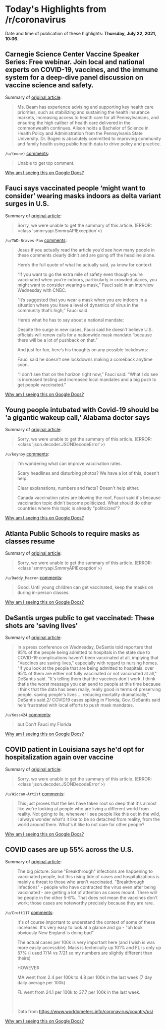 # Today's Highlights from /r/coronavirus

Date and time of publication of these highlights: **Thursday, July 22, 2021, 10:06**.

## Carnegie Science Center Vaccine Speaker Series: Free webinar. Join local and national experts on COVID-19, vaccines, and the immune system for a deep-dive panel discussion on vaccine science and safety.

Summary of [original article](https://carnegiesciencecenter.org/programs/vaccine-speaker-series/):

> Ms. Beam has experience advising and supporting key health care priorities, such as stabilizing and sustaining the health insurance markets, increasing access to health care for all Pennsylvanians, and ensuring the high caliber of health care delivered in the commonwealth continues. Alison holds a Bachelor of Science in Health Policy and Administration from the Pennsylvania State University. Dr. Bogen is absolutely committed to improving community and family health using public health data to drive policy and practice.

`/u/(none)` [comments](https://www.reddit.com/r/Coronavirus/comments/obmvvt/carnegie_science_center_vaccine_speaker_series/):

> Unable to get top comment.

[Why am I seeing this on Google Docs?](https://docs.google.com/document/d/1Dc6We63vOXIZsc0op-Bt4abqkYjXzOigalQqFxmvvbM/edit?usp=sharing)

## Fauci says vaccinated people ‘might want to consider’ wearing masks indoors as delta variant surges in U.S.

Summary of [original article](https://www.cnbc.com/2021/07/21/delta-covid-variant-fauci-says-vaccinated-people-might-want-to-consider-wearing-masks-indoors-.html):

> Sorry, we were unable to get the summary of this article. (ERROR: <class 'smmryapi.SmmryAPIException'>)

`/u/TWD-Braves-Fan` [comments](https://www.reddit.com/r/Coronavirus/comments/op1283/fauci_says_vaccinated_people_might_want_to/):

> Jesus if you actually read the article you’d see how many people in these comments clearly didn’t and are going off the headline alone. 
> 
> Here’s the full quote of what he actually said, ya know for context:
> 
> “If you want to go the extra mile of safety even though you’re vaccinated when you’re indoors, particularly in crowded places, you might want to consider wearing a mask,” Fauci said in an interview Wednesday with CNBC.
> 
> 
> “It’s suggested that you wear a mask when you are indoors in a situation where you have a level of dynamics of virus in the community that’s high,” Fauci said.
> 
> Here’s what he has to say about a national mandate:
> 
> Despite the surge in new cases, Fauci said he doesn’t believe U.S. officials will renew calls for a nationwide mask mandate “because there will be a lot of pushback on that.”
> 
> And just for fun, here’s his thoughts on any possible lockdowns:
> 
> Fauci said he doesn’t see lockdowns making a comeback anytime soon.
> 
> “I don’t see that on the horizon right now,” Fauci said. “What I do see is increased testing and increased local mandates and a big push to get people vaccinated.”

[Why am I seeing this on Google Docs?](https://docs.google.com/document/d/1Dc6We63vOXIZsc0op-Bt4abqkYjXzOigalQqFxmvvbM/edit?usp=sharing)

## Young people intubated with Covid-19 should be 'a gigantic wakeup call,' Alabama doctor says

Summary of [original article](https://www.cnn.com/2021/07/22/health/us-coronavirus-thursday/index.html):

> Sorry, we were unable to get the summary of this article. (ERROR: <class 'json.decoder.JSONDecodeError'>)

`/u/koynoy` [comments](https://www.reddit.com/r/Coronavirus/comments/opawbt/young_people_intubated_with_covid19_should_be_a/):

> I'm wondering what can improve vaccination rates.
> 
> Scary headlines and disturbing photos? We have a lot of this, doesn't help.
> 
> Clear explanations, numbers and facts? Doesn't help either.
> 
> Canada vaccination rates are blowing the roof, Fauci said it's because vaccination topic didn't become politicized. What should do other countries where this topic is already "politicized"?

[Why am I seeing this on Google Docs?](https://docs.google.com/document/d/1Dc6We63vOXIZsc0op-Bt4abqkYjXzOigalQqFxmvvbM/edit?usp=sharing)

## Atlanta Public Schools to require masks as classes resume

Summary of [original article](https://www.ajc.com/news/atlanta-news/atlanta-public-schools-to-require-masks-as-classes-resume/DZKNPO7DLNHCXECOOEVZN3QUUU/):

> Sorry, we were unable to get the summary of this article. (ERROR: <class 'smmryapi.SmmryAPIException'>)

`/u/Daddy_Macron` [comments](https://www.reddit.com/r/Coronavirus/comments/opf38c/atlanta_public_schools_to_require_masks_as/):

> Good. Until young children can get vaccinated, keep the masks on during in-person classes.

[Why am I seeing this on Google Docs?](https://docs.google.com/document/d/1Dc6We63vOXIZsc0op-Bt4abqkYjXzOigalQqFxmvvbM/edit?usp=sharing)

## DeSantis urges public to get vaccinated: These shots are 'saving lives'

Summary of [original article](https://thehill.com/homenews/state-watch/564249-desantis-urges-public-to-get-vaccinated-these-shots-are-saving-lives):

> In a press conference on Wednesday, DeSantis told reporters that 95% of the people being admitted to hospitals in the state due to COVID-19 complications haven't been vaccinated at all, implying that "Vaccines are saving lives," especially with regard to nursing homes. "If you look at the people that are being admitted to hospitals. over 95% of them are either not fully vaccinated or not vaccinated at all," DeSantis said. "It's telling them that the vaccines don't work. I think that's the worst message you can send to people at this time because I think that the data has been really, really good in terms of preserving people. saving people's lives ... reducing mortality dramatically," DeSantis said.2/ COVID19 cases spiking in Florida, Gov. DeSantis said he's frustrated with local efforts to push mask mandates.

`/u/Koss424` [comments](https://www.reddit.com/r/Coronavirus/comments/ope0oy/desantis_urges_public_to_get_vaccinated_these/):

> but Don't Fauci my Florida

[Why am I seeing this on Google Docs?](https://docs.google.com/document/d/1Dc6We63vOXIZsc0op-Bt4abqkYjXzOigalQqFxmvvbM/edit?usp=sharing)

## COVID patient in Louisiana says he'd opt for hospitalization again over vaccine

Summary of [original article](https://www.cbsnews.com/news/louisiana-covid-19-hospital-unit/):

> Sorry, we were unable to get the summary of this article. (ERROR: <class 'json.decoder.JSONDecodeError'>)

`/u/Wiccan-Artist` [comments](https://www.reddit.com/r/Coronavirus/comments/opf6tp/covid_patient_in_louisiana_says_hed_opt_for/):

> This just proves that the lies have taken root so deep that it's almost like we're looking at people who are living a different world from reality. Not going to lie, whenever I see people like this out in the wild, I always wonder what's it like to be so detached from reality, from the world around them. What's it like to not care for other people?

[Why am I seeing this on Google Docs?](https://docs.google.com/document/d/1Dc6We63vOXIZsc0op-Bt4abqkYjXzOigalQqFxmvvbM/edit?usp=sharing)

## COVID cases are up 55% across the U.S.

Summary of [original article](https://www.axios.com/covid-pandemic-cases-unvaccinated-vaccines-3d5ac3b0-78fb-473b-ae0b-0f8382d0501b.html):

> The big picture: Some "Breakthrough" infections are happening to vaccinated people, but this rising tide of cases and hospitalizations is mainly a threat to those who aren't vaccinated. "Breakthrough infections" - people who have contracted the virus even after being vaccinated - are getting a lot of attention as cases mount. There will be people in the other 5-6%. That does not mean the vaccines don't work; those cases are noteworthy precisely because they are rare.

`/u/Crott117` [comments](https://www.reddit.com/r/Coronavirus/comments/opaokp/covid_cases_are_up_55_across_the_us/):

> It's of course important to understand the context of some of these increases.  It's very easy to look at a glance and go - "oh look obviously New England is doing bad"
> 
> The actual cases per 100k is very important here (and I wish is was more easily accessible).  Mass is technically up 101% and FL is only up 57% (i used 7/14 vs 7/21 so my numbers are slightly different than theirs)
> 
> HOWEVER
> 
> MA went from 2.4 per 100k to 4.8 per 100k in the last week (7 day daily average per 100k)
> 
> FL went from 24.1 per 100k to 37.7 per 100k in the last week. 
> 
> &#x200B;
> 
> Data from https://www.worldometers.info/coronavirus/country/us/

[Why am I seeing this on Google Docs?](https://docs.google.com/document/d/1Dc6We63vOXIZsc0op-Bt4abqkYjXzOigalQqFxmvvbM/edit?usp=sharing)

